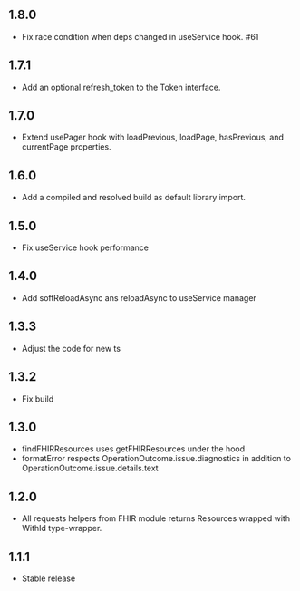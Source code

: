 ## 1.8.0

-   Fix race condition when deps changed in useService hook. #61

## 1.7.1

-   Add an optional refresh_token to the Token interface.

## 1.7.0

-   Extend usePager hook with loadPrevious, loadPage, hasPrevious, and currentPage properties.

## 1.6.0

-   Add a compiled and resolved build as default library import.

## 1.5.0

-   Fix useService hook performance

## 1.4.0

-   Add softReloadAsync ans reloadAsync to useService manager

## 1.3.3

-   Adjust the code for new ts

## 1.3.2

-   Fix build

## 1.3.0

-   findFHIRResources uses getFHIRResources under the hood
-   formatError respects OperationOutcome.issue.diagnostics in addition to OperationOutcome.issue.details.text

## 1.2.0

-   All requests helpers from FHIR module returns Resources wrapped with WithId type-wrapper.

## 1.1.1

-   Stable release
